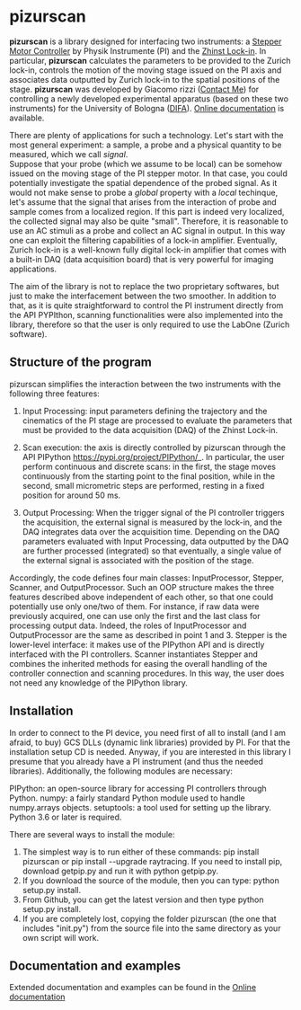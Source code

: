 # pizurscan
**pizurscan** is a library designed for interfacing two instruments: a [Stepper Motor Controller](https://www.physikinstrumente.com/en/products/controllers-and-drivers/motion-controllers-drivers-for-linear-torque-stepper-dc-servo-motors/c-66312-mercury-step-stepper-motor-controller-900553) by Physik Instrumente (PI) and the [Zhinst Lock-in](https://www.zhinst.com/europe/it/products/mfli-lock-in-amplifier). 
In particular, **pizurscan** calculates the parameters to be provided to the Zurich lock-in, controls the motion of the moving stage issued on the PI axis and associates data outputted by Zurich lock-in to the spatial positions of the stage.
**pizurscan** was developed by Giacomo rizzi ([Contact Me](mailto:rizzigiacomo@pm.me)) for controlling a newly developed experimental apparatus (based on these two instruments) for the University of Bologna ([DIFA](https://fisica-astronomia.unibo.it/it/index.html)). [Online documentation](https://pizur-imager.readthedocs.io/en/latest/) is available.

There are plenty of applications for such a technology. Let's start with the most general experiment: a sample, a probe and a physical quantity to be measured, which we call *signal*. \
Suppose that your probe (which we assume to be local) can be somehow issued on the moving stage of the PI stepper motor. In that case, you could potentially investigate the spatial dependence of the probed signal. As it would not make sense to probe a *global* property with a *local* techinque, let's assume that the signal that arises from the interaction of probe and sample comes from a localized region. 
If this part is indeed very localized, the collected signal may also be quite "small". Therefore, it is reasonable to use an AC stimuli as a probe and collect an AC signal in output. In this way one can exploit the filtering capabilities of a lock-in amplifier. 
Eventually, Zurich lock-in is a well-known fully digital lock-in amplifier that comes with a built-in DAQ (data acquisition board) that is very powerful for imaging applications.

The aim of the library is not to replace the two proprietary softwares, but just to make the interfacement between the two smoother. In addition to that, as it is quite straightforward to control the PI instrument directly from the API PYPIthon, scanning functionalities were also implemented into the library, therefore so that the user is only required to use the LabOne (Zurich software).

## Structure of the program
pizurscan simplifies the interaction between the two instruments with the following three features:

1. Input Processing: input parameters defining the trajectory and the cinematics of the PI stage are processed to evaluate the parameters that must be provided to the data acquisition (DAQ) of the Zhinst Lock-in.

2. Scan execution: the axis is directly controlled by pizurscan through the API PIPython <https://pypi.org/project/PIPython/>_. In particular, the user perform continuous and discrete scans: in the first, the stage moves continuously from the starting point to the final position, while in the second, small micrometric steps are performed, resting in a fixed position for around 50 ms.

3. Output Processing: When the trigger signal of the PI controller triggers the acquisition, the external signal is measured by the lock-in, and the DAQ integrates data over the acquisition time. Depending on the DAQ parameters evaluated with Input Processing, data outputted by the DAQ are further processed (integrated) so that eventually, a single value of the external signal is associated with the position of the stage.

Accordingly, the code defines four main classes: InputProcessor, Stepper, Scanner, and OutputProcessor. Such an OOP structure makes the three features described above independent of each other, so that one could potentially use only one/two of them. For instance, if raw data were previously acquired, one can use only the first and the last class for processing output data. Indeed, the roles of InputProcessor and OutputProcessor are the same as described in point 1 and 3. Stepper is the lower-level interface: it makes use of the PIPython API and is directly interfaced with the PI controllers. Scanner instantiates Stepper and combines the inherited methods for easing the overall handling of the controller connection and scanning procedures. In this way, the user does not need any knowledge of the PIPython library.


## Installation 

In order to connect to the PI device, you need first of all to install (and I am afraid, to buy) GCS DLLs (dynamic link libraries) provided by PI. For that the installation setup CD is needed. Anyway, if you are interested in this library I presume that you already have a PI instrument (and thus the needed libraries). Additionally, the following modules are necessary:

PIPython: an open-source library for accessing PI controllers through Python.
numpy: a fairly standard Python module used to handle numpy.arrays objects.
setuptools: a tool used for setting up the library.
Python 3.6 or later is required.

There are several ways to install the module:

1. The simplest way is to run either of these commands: pip install pizurscan or pip install --upgrade raytracing. If you need to install pip, download getpip.py and run it with python getpip.py.
2. If you download the source of the module, then you can type: python setup.py install.
3. From Github, you can get the latest version and then type python setup.py install.
4. If you are completely lost, copying the folder pizurscan (the one that includes "init.py") from the source file into the same directory as your own script will work.

## Documentation and examples 
Extended documentation and examples can be found in the [Online documentation](https://pizur-imager.readthedocs.io/en/latest/)